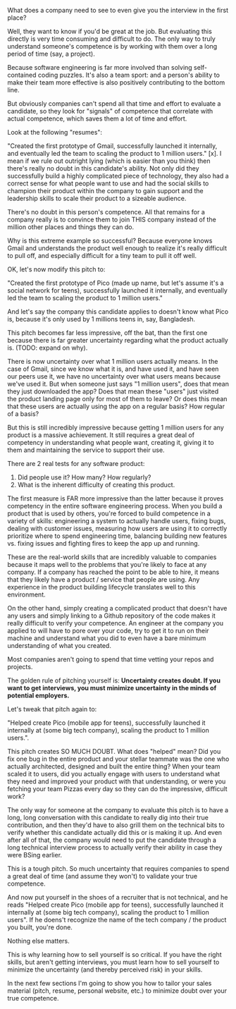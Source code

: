 What does a company need to see to even give you the interview in the first place?

Well, they want to know if you'd be great at the job. But evaluating this directly is very time consuming and difficult to do. The only way to truly understand someone's competence is by working with them over a long period of time (say, a project).

Because software engineering is far more involved than solving self-contained coding puzzles. It's also a team sport: and a person's ability to make their team more effective is also positively contributing to the bottom line.

But obviously companies can't spend all that time and effort to evaluate a candidate, so they look for "signals" of competence that correlate with actual competence, which saves them a lot of time and effort.

Look at the following "resumes":

"Created the first prototype of Gmail, successfully launched it internally, and eventually led the team to scaling the product to 1 million users." [x]. I mean if we rule out outright lying (which is easier than you think) then there's really no doubt in this candidate's ability. Not only did they successfully build a highly complicated piece of technology, they also had a correct sense for what people want to use and had the social skills to champion their product within the company to gain support and the leadership skills to scale their product to a sizeable audience.

There's no doubt in this person's competence. All that remains for a company really is to convince them to join THIS company instead of the million other places and things they can do. 

Why is this extreme example so successful? Because everyone knows Gmail and understands the product well enough to realize it's really difficult to pull off, and especially difficult for a tiny team to pull it off well.

OK, let's now modify this pitch to:

"Created the first prototype of Pico (made up name, but let's assume it's a social network for teens), successfully launched it internally, and eventually led the team to scaling the product to 1 million users."

And let's say the company this candidate applies to doesn't know what Pico is, because it's only used by 1 millions teens in, say, Bangladesh.

This pitch becomes far less impressive, off the bat, than the first one because there is far greater uncertainty regarding what the product actually is. (TODO: expand on why).

There is now uncertainty over what 1 million users actually means. In the case of Gmail, since we know what it is, and have used it, and have seen our peers use it, we have no uncertainty over what users means because we've used it. But when someone just says "1 million users", does that mean they just downloaded the app? Does that mean these "users" just visited the product landing page only for most of them to leave? Or does this mean that these users are actually using the app on a regular basis? How regular of a basis? 

But this is still incredibly impressive because getting 1 million users for any product is a massive achievement. It still requires a great deal of competency in understanding what people want, creating it, giving it to them and maintaining the service to support their use.

There are 2 real tests for any software product:
1. Did people use it? How many? How regularly?
2. What is the inherent difficulty of creating this product.

The first measure is FAR more impressive than the latter because it proves competency in the entire software engineering process. When you build a product that is used by others, you're forced to build competence in a variety of skills: engineering a system to actually handle users, fixing bugs, dealing with customer issues, measuring how users are using it to correctly prioritize where to spend engineering time, balancing building new features vs. fixing issues and fighting fires to keep the app up and running.

These are the real-world skills that are incredibly valuable to companies because it maps well to the problems that you're likely to face at any company. If a company has reached the point to be able to hire, it means that they likely have a product / service that people are using. Any experience in the product building lifecycle translates well to this environment.

On the other hand, simply creating a complicated product that doesn't have any users and simply linking to a Github repository of the code makes it really difficult to verify your competence. An engineer at the company you applied to will have to pore over your code, try to get it to run on their machine and understand what you did to even have a bare minimum understanding of what you created. 

Most companies aren't going to spend that time vetting your repos and projects. 

The golden rule of pitching yourself is: **Uncertainty creates doubt. If you want to get interviews, you must minimize uncertainty in the minds of potential employers.**

Let's tweak that pitch again to:

"Helped create Pico (mobile app for teens), successfully launched it internally at (some big tech company), scaling the product to 1 million users.".

This pitch creates SO MUCH DOUBT. What does "helped" mean? Did you fix one bug in the entire product and your stellar teammate was the one who actually architected, designed and built the entire thing? When your team scaled it to users, did you actually engage with users to understand what they need and improved your product with that understanding, or were you fetching your team Pizzas every day so they can do the impressive, difficult work?

The only way for someone at the company to evaluate this pitch is to have a long, long conversation with this candidate to really dig into their true contribution, and then they'd have to also grill them on the technical bits to verify whether this candidate actually did this or is making it up. And even after all of that, the company would need to put the candidate through a long technical interview process to actually verify their ability in case they were BSing earlier.

This is a tough pitch. So much uncertainty that requires companies to spend a great deal of time (and assume they won't) to validate your true competence.

And now put yourself in the shoes of a recruiter that is not technical, and he reads "Helped create Pico (mobile app for teens), successfully launched it internally at (some big tech company), scaling the product to 1 million users". If he doens't recognize the name of the tech company / the product you built, you're done.

Nothing else matters.

This is why learning how to sell yourself is so critical. If you have the right skills, but aren't getting interviews, you must learn how to sell yourself to minimize the uncertainty (and thereby perceived risk) in your skills.

In the next few sections I'm going to show you how to tailor your sales material (pitch, resume, personal website, etc.) to minimize doubt over your true competence.
